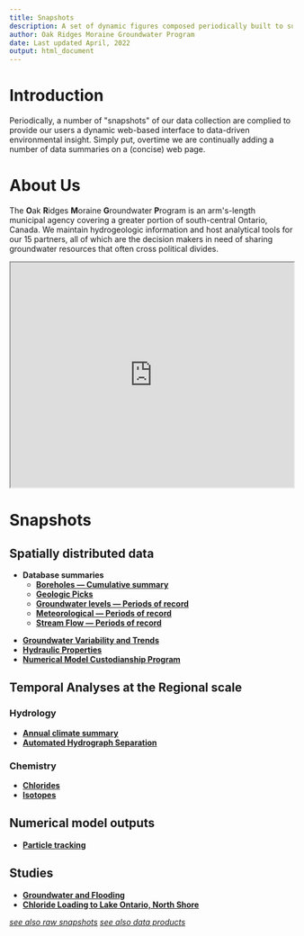 ```yaml
---
title: Snapshots
description: A set of dynamic figures composed periodically built to summarize conditions in the ORMGP area.
author: Oak Ridges Moraine Groundwater Program
date: Last updated April, 2022
output: html_document
---
```




# Introduction

Periodically, a number of "snapshots" of our data collection are complied to provide our users a dynamic web-based interface to data-driven environmental insight.  Simply put, overtime we are continually adding a number of data summaries on a (concise) web page.


# About Us

The **O**ak **R**idges **M**oraine **G**roundwater **P**rogram is an arm's-length municipal agency covering a greater portion of south-central Ontario, Canada. We maintain hydrogeologic information and host analytical tools for our 15 partners, all of which are the decision makers in need of sharing groundwater resources that often cross political divides.

<iframe src="https://golang.oakridgeswater.ca/pages/partners.html" width="100%" height="400" scrolling="no" allowfullscreen></iframe>
<br>

# Snapshots

## Spatially distributed data

* **Database summaries**
  * [**Boreholes — Cumulative summary**](md/cum-bh.html)
  * [**Geologic Picks**](md/picks.html)
  * [**Groundwater levels — Periods of record**](md/gantt-gw.html)
  * [**Meteorological — Periods of record**](md/gantt-met.html)
  * [**Stream Flow — Periods of record**](md/gantt-sw.html)
<!-- * [**Groundwater Variability**](https://golang.oakridgeswater.ca/pages/gwvar.html) — *be patient* -->
* [**Groundwater Variability and Trends**](md/gwvar.html)
* [**Hydraulic Properties**](md/hydraulicProperties.html)
* [**Numerical Model Custodianship Program**](md/numerical-model-custodianship-program.html)


## Temporal Analyses at the Regional scale

### Hydrology
* [**Annual climate summary**](md/met-annuals.html)
* [**Automated Hydrograph Separation**](md/baseflow-piechart.html)

### Chemistry
* [**Chlorides**](md/chem-chloride.html)
* [**Isotopes**](md/chem-isotopes.html)


## Numerical model outputs
* [**Particle tracking**](/interpolants/modelling/particleTracking/)


## Studies
* [**Groundwater and Flooding**](md/gwflooding.html)
* [**Chloride Loading to Lake Ontario, North Shore**](https://golang.oakridgeswater.ca/pages/ycdb-chloride-lake-loading.html)



[*see also raw snapshots*](https://golang.oakridgeswater.ca/pages/)
[*see also data products*](https://golang.oakridgeswater.ca/interpolants/)
